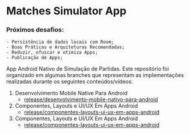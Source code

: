 # Matches Simulator App

### Próximos desafios:
    - Persistência de dados locais com Room;
    - Boas Práticas e Arquiteturas Recomendadas;
    - Reduzir, ofuscar e otimiza Apps;
    - Publicação de Apps;

App Android Nativo de Simulação de Partidas. Este repositório foi organizado em algumas branches que representam as implementações realizadas durante os seguintes conteúdos/vídeos:

1. Desenvolvimento Mobile Native Para Android
    - [release/desenvolvimento-mobile-nativo-para-android](https://github.com/juliano-soares/matches-simulator-app/tree/release/desenvolvimento-mobile-nativo-para-android)
2. Componentes, Layouts e UI/UX Em Apps Android
    - [release/componentes-layouts-ui-ux-em-apps-android](https://github.com/juliano-soares/matches-simulator-app/tree/release/componentes-layouts-ui-ux-em-apps-android)
2. Componentes, Layouts e UI/UX Em Apps Android
    - [release/componentes-layouts-ui-ux-em-apps-android](https://github.com/juliano-soares/matches-simulator-app/tree/release/componentes-layouts-ui-ux-em-apps-android)
